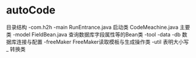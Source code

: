 # autoCode

目录结构
    -com.h2h
    -main
        RunEntrance.java    启动类
        CodeMeachine.java   主要类
    -model
        FieldBean.java      查询数据库字段属性等的Bean类
    -tool
        -data
        -db                 数据库连接与配置
        -freeMaker          FreeMaker读取模板与生成操作类
        -util               表明大小写 _ 转换类
